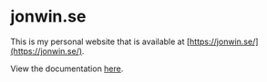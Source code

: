 # jonwin.se

This is my personal website that is available at [https://jonwin.se/](https://jonwin.se/).

View the documentation [here](https://jonwin.se/posts/this-website/).
